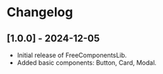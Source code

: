# Changelog

## [1.0.0] - 2024-12-05

- Initial release of FreeComponentsLib.
- Added basic components: Button, Card, Modal.
